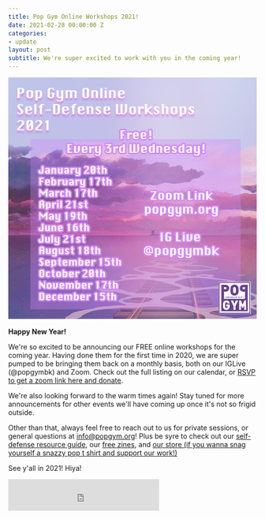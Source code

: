```yaml
---
title: Pop Gym Online Workshops 2021!
date: 2021-02-28 00:00:00 Z
categories:
- update
layout: post
subtitle: We're super excited to work with you in the coming year!
---
```


![Pop Gym Online](/assets/pop2021.jpg)


**Happy New Year!**

We're so excited to be announcing our FREE online workshops for the coming year. Having done them for the first time in 2020, we are super pumped to be bringing them back on a monthly basis, both on our IGLive (@popgymbk) and Zoom. Check out the full listing on our calendar, or [RSVP to get a zoom link here and donate](https://withfriends.co/pop_gym/dashboard:Tab=Events).

We're also looking forward to the warm times again! Stay tuned for more announcements for other events we'll have coming up once it's not so frigid outside.

Other than that, always feel free to reach out to us for private sessions, or general questions at info@popgym.org! Plus be syre to check out our [self-defense resource guide](https://popgym.org/resources/), our [free zines](https://popgym.org/zines/), and [our store (if you wanna snag yourself a snazzy pop t shirt and support our work!)](https://popgym-store.square.site/)

See y'all in 2021! Hiya!


<iframe src="https://withfriends.co/pop_gym/embed/raw:kind=Join" width="306" height="64" frameborder="0"></iframe>
